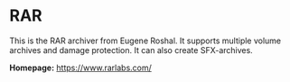 RAR
===

This is the RAR archiver from Eugene Roshal. It supports multiple volume
archives and damage protection. It can also create SFX-archives.

**Homepage:** https://www.rarlabs.com/

